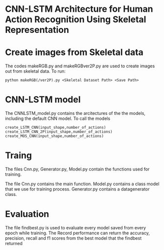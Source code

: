 # CNN-LSTM Architecture for Human Action Recognition Using Skeletal Representation

# Create images from Skeletal data

The codes makeRGB.py and makeRGBver2P.py are used to create images out from skeletal data.
To run:
```
python makeRGB(/ver2P).py <Skeletal Dataset Path> <Save Path>
```

# CNN-LSTM model

The CNNLSTM_model.py contains the arcitectures of the the models, including the default CNN model.
To call the models
```
create_LSTM_CNN(input_shape,number_of_actions)
create_LSTM_CNN_2P(input_shape,number_of_actions)
create_MOS_CNN(input_shape,number_of_actions)
```
# Traing

The files Cnn.py, Generator.py, Model.py contain the functions used for training.

The file Cnn.py contains the main function.
Model.py contains a class model that we use for training process.
Generator.py contains a datagenerator class.

# Evaluation

The file findbest.py is used to evaluate every model saved from every epoch while training.
The Record performance can return the accuracy, precision, recall and f1 scores from the best model that the findbest returned 

